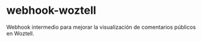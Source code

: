 # webhook-woztell
Webhook intermedio para mejorar la visualización de comentarios públicos en Woztell.
